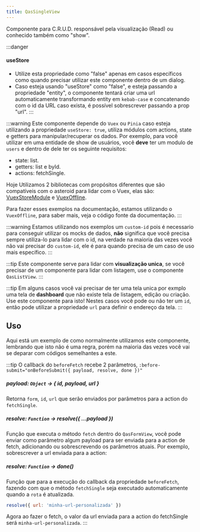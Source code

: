 ```yaml
---
title: QasSingleView
---
```


Componente para C.R.U.D. responsável pela visualização (Read) ou conhecido também como "show".

<doc-api file="single-view/QasSingleView" name="QasSingleView" />

:::danger
#### useStore
- Utilize esta propriedade como "false" apenas em casos específicos como quando precisar utilizar este componente dentro de um dialog.
- Caso esteja usando "useStore" como "false", e esteja passando a propriedade "entity", o componente tentará criar uma url automaticamente transformando entity em `kebab-case` e concatenando com o id da URL caso exista, é possível sobrescrever passando a prop "url".
:::

:::warning
Este componente depende do `Vuex` ou `Pinia` caso esteja utilizando a propriedade `useStore: true`, utiliza módulos com actions, state e getters para manipular/recuperar os dados. Por exemplo, para você utilizar em uma entidade de show de usuários, você **deve** ter um modulo de `users` e dentro de dele ter os seguinte requisitos:
- state: list.
- getters: list e byId.
- actions: fetchSingle.

Hoje Utilizamos 2 bibliotecas com propósitos diferentes que são compatíveis com o asteroid para lidar com o Vuex, elas são:
[VuexStoreModule](https://github.com/bildvitta/vuex-store-module) e [VuexOffline](https://github.com/bildvitta/vuex-offline).

Para fazer esses exemplos na documentação, estamos utilizando o `VuexOffline`, para saber mais, veja o código fonte da documentação.
:::

:::warning
Estamos utilizando nos exemplos um `custom-id` pois é necessario para conseguir utilizar os mocks de dados, **não** significa que você precisa sempre utiliza-lo para lidar com o id, na verdade na maioria das vezes você não vai precisar do `custom-id`, ele é para quando precisa de um caso de uso mais específico.
:::

:::tip
Este componente serve para lidar com **visualização unica**, se você precisar de um componente para lidar com listagem, use o componente `QasListView`.
:::

:::tip
Em alguns casos você vai precisar de ter uma tela unica por exmplo uma tela de **dashboard** que não existe tela de listagem, edição ou criação. Use este componente para isto! Nestes casos você pode ou não ter um `id`, então pode utilizar a propriedade `url` para definir o endereço da tela.
:::

## Uso
<doc-example file="QasSingleView/Basic" title="Básico" />

Aqui está um exemplo de como normalmente utilizamos este componente, lembrando que isto não é uma regra, porém na maioria das vezes você vai se deparar com códigos semelhantes a este.

<doc-example file="QasSingleView/CommonUsage" title="Normalmente utilizado" />

:::tip
O callback do `beforeFetch` recebe 2 parâmetros, `:before-submit="onBeforeSubmit({ payload, resolve, done })"`

##### payload: `Object` -> { id, payload, url }
Retorna `form`, `id`, `url` que serão enviados por parâmetros para a action do `fetchSingle`.

##### resolve: `Function` -> resolve({ ...payload })
Função que executa o método `fetch` dentro do `QasFormView`, você pode enviar como parâmetro algum payload para ser enviada para a action de fetch, adicionando ou sobrescrevendo os parâmetros atuais.
Por exemplo, sobrescrever a url enviada para a action:

##### resolve: `Function` -> done()
Função que para a execução do callback da propriedade `beforeFetch`, fazendo com que o método `fetchSingle` seja executado automaticamente quando a `rota` é atualizada.

```js
resolve({ url: 'minha-url-personalizada' })
```

Agora ao fazer o fetch, o valor da url enviada para a action do fetchSingle será `minha-url-personalizada`.
:::

<doc-example file="QasSingleView/BeforeFetch" title="Controlando fetch" />

